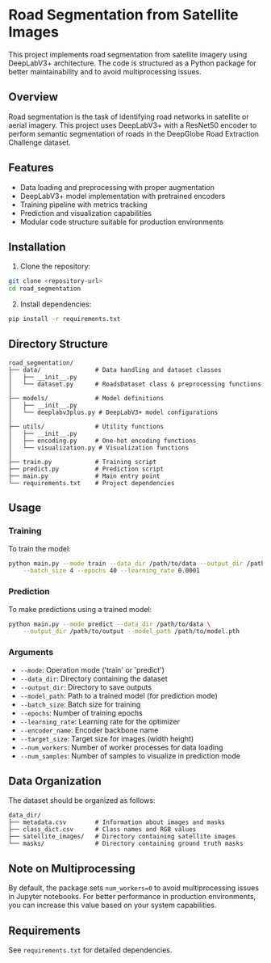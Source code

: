 # Road Segmentation from Satellite Images

This project implements road segmentation from satellite imagery using DeepLabV3+ architecture. The code is structured as a Python package for better maintainability and to avoid multiprocessing issues.

## Overview

Road segmentation is the task of identifying road networks in satellite or aerial imagery. This project uses DeepLabV3+ with a ResNet50 encoder to perform semantic segmentation of roads in the DeepGlobe Road Extraction Challenge dataset.

## Features

- Data loading and preprocessing with proper augmentation
- DeepLabV3+ model implementation with pretrained encoders
- Training pipeline with metrics tracking
- Prediction and visualization capabilities
- Modular code structure suitable for production environments

## Installation

1. Clone the repository:

```bash
git clone <repository-url>
cd road_segmentation
```

2. Install dependencies:

```bash
pip install -r requirements.txt
```

## Directory Structure

```
road_segmentation/
├── data/               # Data handling and dataset classes
│   ├── __init__.py
│   └── dataset.py      # RoadsDataset class & preprocessing functions
│
├── models/             # Model definitions
│   ├── __init__.py
│   └── deeplabv3plus.py # DeepLabV3+ model configurations
│
├── utils/              # Utility functions
│   ├── __init__.py
│   ├── encoding.py     # One-hot encoding functions
│   └── visualization.py # Visualization functions
│
├── train.py            # Training script
├── predict.py          # Prediction script
├── main.py             # Main entry point
└── requirements.txt    # Project dependencies
```

## Usage

### Training

To train the model:

```bash
python main.py --mode train --data_dir /path/to/data --output_dir /path/to/output \
    --batch_size 4 --epochs 40 --learning_rate 0.0001
```

### Prediction

To make predictions using a trained model:

```bash
python main.py --mode predict --data_dir /path/to/data \
    --output_dir /path/to/output --model_path /path/to/model.pth
```

### Arguments

- `--mode`: Operation mode ('train' or 'predict')
- `--data_dir`: Directory containing the dataset
- `--output_dir`: Directory to save outputs
- `--model_path`: Path to a trained model (for prediction mode)
- `--batch_size`: Batch size for training
- `--epochs`: Number of training epochs
- `--learning_rate`: Learning rate for the optimizer
- `--encoder_name`: Encoder backbone name
- `--target_size`: Target size for images (width height)
- `--num_workers`: Number of worker processes for data loading
- `--num_samples`: Number of samples to visualize in prediction mode

## Data Organization

The dataset should be organized as follows:

```
data_dir/
├── metadata.csv        # Information about images and masks
├── class_dict.csv      # Class names and RGB values
├── satellite_images/   # Directory containing satellite images
└── masks/              # Directory containing ground truth masks
```

## Note on Multiprocessing

By default, the package sets `num_workers=0` to avoid multiprocessing issues in Jupyter notebooks. For better performance in production environments, you can increase this value based on your system capabilities.

## Requirements

See `requirements.txt` for detailed dependencies.
